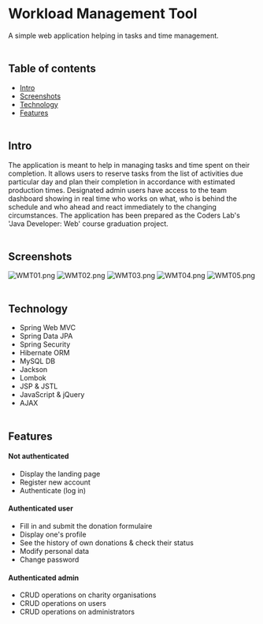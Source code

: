 # Workload Management Tool
A simple web application helping in tasks and time management.
<br><br>
## Table of contents
* [Intro](#intro)
* [Screenshots](#screenshots)
* [Technology](#technology)
* [Features](#features)
<br><br>
## Intro
The application is meant to help in managing tasks and time spent on their completion. It allows users to reserve tasks from the list of activities due particular day and plan their completion in accordance with estimated production times. Designated admin users have access to the team dashboard showing in real time who works on what, who is behind the schedule and who ahead and react immediately to the changing circumstances.
The application has been prepared as the Coders Lab's 'Java Developer: Web' course graduation project. 
<br><br>
## Screenshots
![WMT01.png](https://github.com/WojciechZientara/Workload_Management_Tool/blob/master/WMT01.png)
![WMT02.png](https://github.com/WojciechZientara/Workload_Management_Tool/blob/master/WMT02.png)
![WMT03.png](https://github.com/WojciechZientara/Workload_Management_Tool/blob/master/WMT03.png)
![WMT04.png](https://github.com/WojciechZientara/Workload_Management_Tool/blob/master/WMT04.png)
![WMT05.png](https://github.com/WojciechZientara/Workload_Management_Tool/blob/master/WMT05.png)
<br><br>
## Technology
* Spring Web MVC
* Spring Data JPA
* Spring Security
* Hibernate ORM
* MySQL DB
* Jackson
* Lombok
* JSP & JSTL
* JavaScript & jQuery
* AJAX
<br><br>
## Features
#### Not authenticated
* Display the landing page
* Register new account
* Authenticate (log in)
#### Authenticated user
* Fill in and submit the donation formulaire
* Display one's profile
* See the history of own donations & check their status
* Modify personal data
* Change password
#### Authenticated admin
* CRUD operations on charity organisations
* CRUD operations on users
* CRUD operations on administrators

